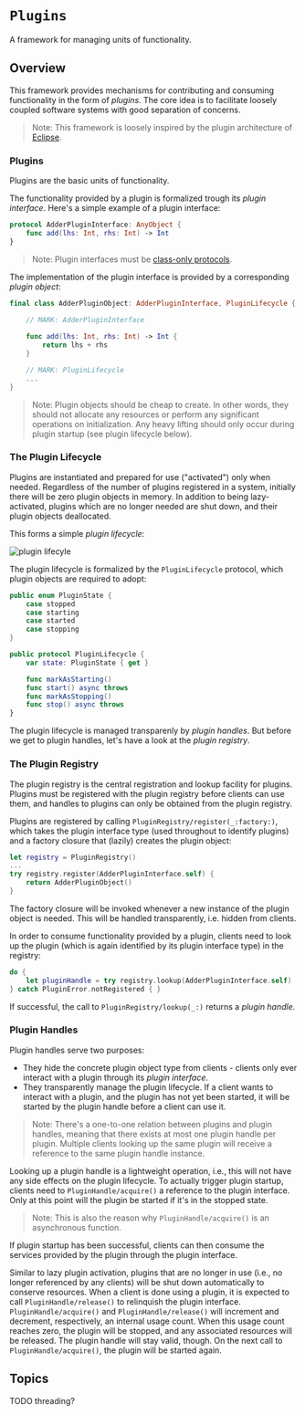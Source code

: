 # ``Plugins``

A framework for managing units of functionality.

## Overview

This framework provides mechanisms for contributing and consuming functionality in
the form of _plugins_. The core idea is to facilitate loosely coupled software 
systems with good separation of concerns. 

> Note: This framework is loosely inspired by the plugin architecture of [Eclipse](https://aosabook.org/en/v1/eclipse.html).

### Plugins

Plugins are the basic units of functionality.

The functionality provided by a plugin is formalized trough its
_plugin interface_. Here's a simple example of a plugin interface:

```swift
protocol AdderPluginInterface: AnyObject {
    func add(lhs: Int, rhs: Int) -> Int
}
```

> Note: Plugin interfaces must be [class-only protocols](https://docs.swift.org/swift-book/documentation/the-swift-programming-language/protocols#Class-Only-Protocols).

The implementation of the plugin interface is provided by a corresponding _plugin object_:

```swift
final class AdderPluginObject: AdderPluginInterface, PluginLifecycle {
    
    // MARK: AdderPluginInterface

    func add(lhs: Int, rhs: Int) -> Int {
        return lhs + rhs
    }

    // MARK: PluginLifecycle
    ...
}
```

> Note: Plugin objects should be cheap to create. In other words, they should not allocate
any resources or perform any significant operations on initialization. Any heavy lifting
should only occur during plugin startup (see plugin lifecycle below).

### The Plugin Lifecycle

Plugins are instantiated and prepared for use ("activated") only when needed. Regardless of the number of 
plugins registered in a system, initially there will be zero plugin objects in memory. 
In addition to being lazy-activated, plugins which are no longer needed are shut down, 
and their plugin objects deallocated.

This forms a simple _plugin lifecycle_:

<!--<img src="Resources/plugin-lifecycle.png" width="200"/>-->
![plugin lifecyle](plugin-lifecycle)

The plugin lifecycle is formalized by the ``PluginLifecycle`` protocol, which
plugin objects are required to adopt:

```swift
public enum PluginState {
    case stopped
    case starting
    case started
    case stopping
}

public protocol PluginLifecycle {
    var state: PluginState { get }

    func markAsStarting()
    func start() async throws
    func markAsStopping()
    func stop() async throws 
}
```

The plugin lifecycle is managed transparenly by _plugin handles_. But before we get to 
plugin handles, let's have a look at the _plugin registry_.

### The Plugin Registry

The plugin registry is the central registration and lookup facility for plugins. Plugins must 
be registered with the plugin registry before clients can use them, and handles to plugins 
can only be obtained from the plugin registry.

Plugins are registered by calling ``PluginRegistry/register(_:factory:)``, which takes
the plugin interface type (used throughout to identify plugins) and a factory 
closure that (lazily) creates the plugin object:
```swift
let registry = PluginRegistry()
...
try registry.register(AdderPluginInterface.self) {
    return AdderPluginObject()
}
```

The factory closure will be invoked whenever a new instance of the plugin object is needed. 
This will be handled transparently, i.e. hidden from clients.

In order to consume functionality provided by a plugin, clients need to look up the plugin 
(which is again identified by its plugin interface type) in the registry:
```swift
do {
    let pluginHandle = try registry.lookup(AdderPluginInterface.self)
} catch PluginError.notRegistered { }
```

If successful, the call to ``PluginRegistry/lookup(_:)`` returns a _plugin handle_.

### Plugin Handles

Plugin handles serve two purposes:

- They hide the concrete plugin object type from clients - clients only ever 
  interact with a plugin through its _plugin interface_.
- They transparently manage the plugin lifecycle. If a client wants to interact
  with a plugin, and the plugin has not yet been started, it will be
  started by the plugin handle before a client can use it.

> Note: 
There's a one-to-one relation between plugins and plugin handles, meaning that 
there exists at most one plugin handle per plugin. Multiple clients looking up 
the same plugin will receive a reference to the same plugin handle instance.

Looking up a plugin handle is a lightweight operation, i.e., this will not have 
any side effects on the plugin lifecycle. To actually trigger plugin
startup, clients need to ``PluginHandle/acquire()`` a reference to the plugin
interface. Only at this point will the plugin be started if it's in the 
stopped state. 

> Note: This is also the reason why ``PluginHandle/acquire()`` is an
asynchronous function.

If plugin startup has been successful, clients can then consume the services
provided by the plugin through the plugin interface.

Similar to lazy plugin activation, plugins that are no longer in use (i.e., no longer 
referenced by any clients) will be shut down automatically to conserve resources. 
When a client is done using a plugin, it is expected to call ``PluginHandle/release()``
to relinquish the plugin interface. ``PluginHandle/acquire()`` and ``PluginHandle/release()``
will increment and decrement, respectively, an internal usage count.
When this usage count reaches zero, the plugin will be stopped, and any associated
resources will be released. The plugin handle will stay valid, though. On the
next call to ``PluginHandle/acquire()``, the plugin will be started again.

## Topics

TODO threading?
